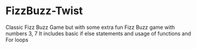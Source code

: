 # FizzBuzz-Twist
Classic Fizz Buzz Game but with some extra fun
Fizz Buzz game with numbers 3, 7
It includes basic if else statements and usage of functions and For loops
